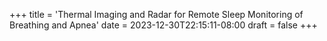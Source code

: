 +++
title = 'Thermal Imaging and Radar for Remote Sleep Monitoring of Breathing and Apnea'
date = 2023-12-30T22:15:11-08:00
draft = false
+++
